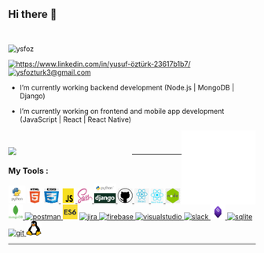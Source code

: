 
## Hi there 👋
</br>
<p align="left"> <img src="https://komarev.com/ghpvc/?username=ysfoz" alt="ysfoz" /> </p>

<a href="https://www.linkedin.com/in/ysf-öztürk/" target="_blank">
    <img src="https://img.shields.io/badge/%20-linkedin-0072b1" alt="https://www.linkedin.com/in/yusuf-öztürk-23617b1b7/">
</a>

<a href="mailto:ysfozturk3@gmail.com" target="_blank">
    <img src="https://img.shields.io/badge/%20-gmail-B23121" alt="ysfozturk3@gmail.com">
</a>


-  I’m currently working backend development (Node.js | MongoDB | Django)

-  I’m currently working on frontend and mobile app development (JavaScript | React | React Native)

 <img src="./animation_500_kd7ngokt.gif" alt="react-native" width="30%" height="30%" align="right">
 </br>
 </br>
<img src="https://github-readme-stats.vercel.app/api?username=ysfoz&show_icons=true&theme=tokyonight" align='left' width="50%">



<hr>

### My Tools :
<p>
<!--✨--><a href="https://www.python.org/" target="_blank"> <img src="./images/python.png" alt="python" width="35" height="35"/></a> <!--✨--><a href="https://www.w3schools.com/html/" target="_blank"> <img src="./images/html.png" alt="html5" width="30" height="30"/></a> <!--✨--><a href="https://www.w3schools.com/css/" target="_blank"> <img src="./images/cascading.png" alt="css3" width="30" height="30"/> </a> <!--✨--><a href="https://developer.mozilla.org/en-US/docs/Web/JavaScript" target="_blank"> <img src="./images/javascript-logo.png" alt="javascript" width="30" height="30"/> </a> <!--✨--><a href="https://sass-lang.com" target="_blank"> <img src="./images/sass.png" alt="sass" width="30" height="30"/> </a> <!--✨--><a href="https://www.djangoproject.com/" target="_blank"> <img src="./images/python-django.png" alt="django" height="40"/> </a> <!--✨--><a href="https://github.com/ergunsahe" target="_blank"> <img src="./images/github.jpg" alt="github" width="30" height="30"/> </a> <!--✨--><a href="https://reactjs.org/" target="_blank"> <img src="./images/react.png" alt="react" width="30" height="30"/> </a> <!--✨--><a href="https://reactnative.dev/" target="_blank"> <img src="./images/reactnative.jpg" alt="reactnative" height="30"/> </a> <!--✨--><a href="https://nodejs.org" target="_blank"> <img src="./images/nodejs.jpg" alt="nodejs" width="30" height="30"/> </a> <!--✨--><a href="https://www.mongodb.com/" target="_blank"> <img src="./images/mongodb.png" alt="mongodb" width="30" height="30"/> </a> <!--✨--><a href="https://postman.com" target="_blank"> <img src="https://www.vectorlogo.zone/logos/getpostman/getpostman-icon.svg" alt="postman" width="30" height="30"/> </a> <!--✨--><a href="https://www.w3schools.com/js/js_es6.asp" target="_blank"><img src="./images/es6.jpg" width="30" height="30" alt = "es6" ></a> <!--✨--><a href="https://www.atlassian.com/software/jira" target="_blank"> <img src="https://iconape.com/wp-content/files/ew/71098/svg/jira-3.svg" alt="jira" width="30" height="30"/> </a> <!--✨--><a href="https://firebase.google.com/" target="_blank"> <img src="https://www.vectorlogo.zone/logos/firebase/firebase-icon.svg" alt="firebase" width="30" height="30"/> </a> <!--✨--><a href="https://code.visualstudio.com/" target="_blank"> <img src="https://cdn.worldvectorlogo.com/logos/visual-studio-code-1.svg" alt="visualstudio" width="30" height="30"/> </a> <!--✨--><a href="https://slack.com/intl/en-no/" target="_blank"> <img src="https://cdn.worldvectorlogo.com/logos/slack-new-logo.svg" alt="slack" width="30" height="30"/> </a> <!--✨--><a href="https://getbootstrap.com" target="_blank"> <img src="./images/bootstrap.png" alt="bootstrap" width="30" height="30"/> </a> <!--✨--><a href="https://www.sqlite.org/index.html" target="_blank"> <img src="https://cdn.worldvectorlogo.com/logos/sqlite.svg" alt="sqlite" height="40"/> </a> <!--✨--><a href="https://git-scm.com/" target="_blank"> <img src="https://www.vectorlogo.zone/logos/git-scm/git-scm-icon.svg" alt="git" width="30" height="30"/> </a> <!--✨--><a href="https://www.linux.org/" target="_blank"> <img src="./images/linux.png" alt="linux" width="30" height="30"/> </a>
</p>
<hr>










